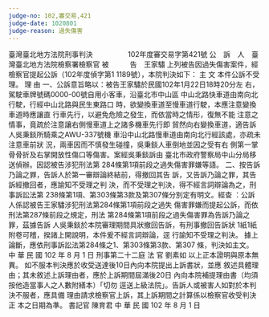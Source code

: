 ```yaml
---
judge-no: 102,審交易,421
judge-date: 1020801
judge-reason: 過失傷害
---
```


臺灣臺北地方法院刑事判決　　　　　102年度審交易字第421號
公　訴　人　臺灣臺北地方法院檢察署檢察官
被　　　告　王家驌
上列被告因過失傷害案件，經檢察官提起公訴（102年度偵字第1
1189號），本院判決如下：
    主  文
本件公訴不受理。
    理  由
一、公訴意旨略以：被告王家驌於民國102年1月22日18時20分左
    右，駕駛車牌號碼0000-00號自用小客車，沿臺北市中山區
    中山北路快車道由南向北行駛，行經中山北路與民生東路口
    時，欲變換車道至慢車道行駛，本應注意變換車道時應讓直
    行車先行，以避免危險之發生，而依當時之情形，復無不能
    注意之情事，竟疏於注意讓右側慢車道上之諸多機車先行即
    貿然向右變換車道，適告訴人吳秉錟所騎乘之AWU-337號機
    車沿中山北路慢車道由南向北行經該處，亦疏未注意車前狀
    況，兩車因而不慎發生碰撞，吳秉錟人車倒地並因之受有右
    側第一掌骨骨折及右掌開放性傷口等傷害。案經吳秉錟訴由
    臺北市政府警察局中山分局移送偵辦。因認被告涉犯刑法第
    284條第1項前段之過失傷害罪嫌等語。
二、按告訴乃論之罪，告訴人於第一審辯論終結前，得撤回其告
    訴，又告訴乃論之罪，其告訴經撤回者，應諭知不受理之判
    決，而不受理之判決，得不經言詞辯論為之，刑事訴訟法第
    238條第1項、第303條第3款及第307條分別定有明文。經查
    ：公訴人係認被告王家驌涉犯刑法第284條第1項前段之過失
    傷害罪嫌而提起公訴，而依刑法第287條前段之規定，刑法
    第284條第1項前段之過失傷害罪為告訴乃論之罪，茲據告訴
    人吳秉錟於本院審理期間具狀撤回告訴，有刑事撤回告訴狀
    1紙1紙附卷可稽，揆諸上開說明，本件爰不經言詞辯論，逕
    行諭知不受理之判決。
據上論斷，應依刑事訴訟法第284條之1、第303條第3款、第307
條，判決如主文。
中    華    民    國   102    年    8     月    1     日
                     刑事第二十二庭  法  官  劉素如
以上正本證明與原本無異。
如不服本判決應於收受送達後10日內向本院提出上訴書狀，並應
敘述具體理由；其未敘述上訴理由者，應於上訴期間屆滿後20日
內向本院補提理由書（均須按他造當事人之人數附繕本）「切勿
逕送上級法院」。告訴人或被害人如對於本判決不服者，應具備
理由請求檢察官上訴，其上訴期間之計算係以檢察官收受判決正
本之日期為準。
                                     書記官  陳育君
中    華    民    國   102    年    8     月    1     日